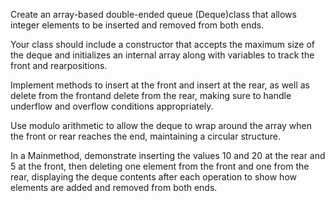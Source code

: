 Create an array-based double-ended queue (Deque)class that allows integer elements to be inserted and removed from both ends. 

Your class should include a constructor that accepts the maximum size of the deque and initializes an internal array along with variables to track the front and rearpositions. 

Implement methods to insert at the front and insert at the rear, as well as delete from the frontand delete from the rear, making sure to handle underflow and overflow conditions appropriately. 

Use modulo arithmetic to allow the deque to wrap around the array when the front or rear reaches the end, maintaining a circular structure. 

In a Mainmethod, demonstrate inserting the values 10 and 20 at the rear and 5 at the front, then deleting one element from the front and one from the rear, displaying the deque contents after each operation to show how elements are added and removed from both ends.